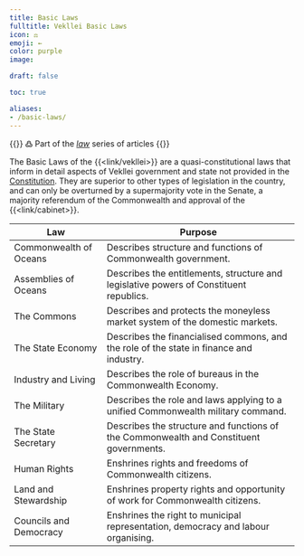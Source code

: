 ```yaml
---
title: Basic Laws
fulltitle: Vekllei Basic Laws
icon: ⚖️
emoji: ←
color: purple
image:

draft: false

toc: true

aliases:
- /basic-laws/
---
```

{{<note>}}
߷ Part of the *[law](/law/)* series of articles
{{</note>}}

The Basic Laws of the {{<link/vekllei>}} are a quasi-constitutional laws that inform in detail aspects of Vekllei government and state not provided in the [Constitution](/constitution/). They are superior to other types of legislation in the country, and can only be overturned by a supermajority vote in the Senate, a majority referendum of the Commonwealth and approval of the {{<link/cabinet>}}.

| Law                    | Purpose                                                                                 |
|------------------------|-----------------------------------------------------------------------------------------|
| Commonwealth of Oceans | Describes structure and functions of Commonwealth government.                           |
| Assemblies of Oceans   | Describes the entitlements, structure and legislative powers of Constituent republics.  |
| The Commons            | Describes and protects the moneyless market system of the domestic markets.             |
| The State Economy      | Describes the financialised commons, and the role of the state in finance and industry. |
| Industry and Living    | Describes the role of bureaus in the Commonwealth Economy.                              |
| The Military           | Describes the role and laws applying to a unified Commonwealth military command.        |
| The State Secretary    | Describes the structure and functions of the Commonwealth and Constituent governments.  |
| Human Rights           | Enshrines rights and freedoms of Commonwealth citizens.                                 |
| Land and Stewardship   | Enshrines property rights and opportunity of work for Commonwealth citizens.            |
| Councils and Democracy | Enshrines the right to municipal representation, democracy and labour organising.       |
